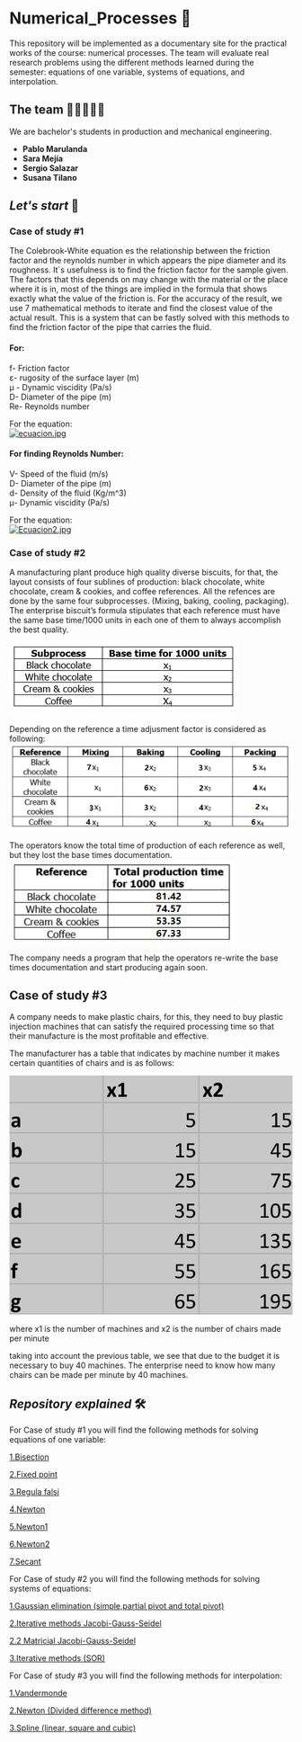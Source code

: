 # Numerical_Processes 🤖
This repository will be implemented as a documentary site for the practical works of the course: numerical processes. The team will evaluate real research problems using the different methods learned during the semester: equations of one variable, systems of equations, and interpolation. 

## The team 👩🏻‍💻👨‍💻

We are bachelor's students in production and mechanical engineering.

* **Pablo Marulanda** 
* **Sara Mejía** 
* **Sergio Salazar** 
* **Susana Tilano** 

## *Let's start* 🚀
### Case of study #1 
The Colebrook-White equation es the relationship between the friction factor and the reynolds number in which appears the pipe diameter and its roughness. It`s usefulness is to find the friction factor for the sample given. The factors that this depends on may change with the material or the place where it is in, most of the things are implied in the formula that shows exactly what the value of the friction is. For the accuracy of the result, we use 7 mathematical methods to iterate and find the closest value of the actual result. This is a system that can be fastly solved with this methods to find the friction factor of the pipe that carries the fluid. 

#### For:
f- Friction factor \
ε- rugosity of the surface layer (m)\
μ - Dynamic viscidity (Pa/s) \
D- Diameter of the pipe (m)\
Re- Reynolds number 

For the equation:\
[![ecuacion.jpg](https://i.postimg.cc/C5W73ypg/ecuacion.jpg)](https://postimg.cc/kRvWSp51)

#### For finding Reynolds Number:
V- Speed of the fluid (m/s)\
D- Diameter of the pipe (m)\
d- Density of the fluid (Kg/m^3) \
μ- Dynamic viscidity (Pa/s)

For the equation:\
[![Ecuacion2.jpg](https://i.postimg.cc/sgfmb4t1/Ecuacion2.jpg)](https://postimg.cc/rKb5rxyL)




### Case of study #2
A manufacturing plant produce high quality diverse biscuits, for that, the layout consists of four sublines of production: black chocolate, white chocolate, cream & cookies, and coffee references.
All the refences are done by the same four subprocesses. (Mixing, baking, cooling, packaging). The enterprise biscuit’s formula stipulates that each reference must have the same base time/1000 units in each one of them to always accomplish the best quality.

![Image text](https://github.com/Stilanof/Numerical_Processes/blob/main/study_case2/img/subprocesses.png)

Depending on the reference a time adjusment factor is considered as following:![Image text](https://github.com/Stilanof/Numerical_Processes/blob/main/study_case2/img/adjustment%20factor%201.png)


The operators know the total time of production of each reference as well, but they lost the base times documentation.
![Image text](https://github.com/Stilanof/Numerical_Processes/blob/main/study_case2/img/total%20production%20times%201.png)



The company needs a program that help the operators re-write the base times documentation and start producing again soon.

## Case of study #3

A company needs to make plastic chairs, for this, they need to buy plastic injection machines that can satisfy the required processing time so that their manufacture is the most profitable and effective.

The manufacturer has a table that indicates by machine number it makes certain quantities of chairs and is as follows:

![](Screenshot_2022-05-19-20-19-20-123_com.microsoft.office.excel.jpg)

where x1 is the number of machines and x2 is the number of chairs made per minute

taking into account the previous table, we see that due to the budget it is necessary to buy 40 machines. The enterprise need to know how many chairs can be made per minute by 40 machines.


## *Repository explained* 🛠️

For Case of study #1 you will find the following methods for solving equations of one variable:

[1.Bisection](https://github.com/Stilanof/Numerical_Processes/blob/58017f2d3057bfe747b59035cb9969acdd0c108c/Codigos/Biseccion.m)

[2.Fixed point](https://github.com/Stilanof/Numerical_Processes/blob/1dc7c505c04a33a0b116df171c9ad64c2b41d914/Codigos/pf.m)

[3.Regula falsi](https://github.com/Stilanof/Numerical_Processes/blob/1dc7c505c04a33a0b116df171c9ad64c2b41d914/Codigos/ReglaFalsa.m)

[4.Newton](https://github.com/Stilanof/Numerical_Processes/blob/1dc7c505c04a33a0b116df171c9ad64c2b41d914/Codigos/newton.m)

[5.Newton1](https://github.com/Stilanof/Numerical_Processes/blob/1dc7c505c04a33a0b116df171c9ad64c2b41d914/Codigos/newton1.m)

[6.Newton2](https://github.com/Stilanof/Numerical_Processes/blob/1dc7c505c04a33a0b116df171c9ad64c2b41d914/Codigos/newton2.m)

[7.Secant](https://github.com/Stilanof/Numerical_Processes/blob/1dc7c505c04a33a0b116df171c9ad64c2b41d914/Codigos/secante2.m)

For Case of study #2 you will find the following methods for solving systems of equations:

[1.Gaussian elimination (simple,partial pivot and total pivot)](https://github.com/Stilanof/Numerical_Processes/blob/main/study_case2/Gaussian%20elimination.m)

[2.Iterative methods Jacobi-Gauss-Seidel](https://github.com/Stilanof/Numerical_Processes/blob/main/study_case2/Iterative_methods_Jacobi_Gauss_Seidel.m)

[2.2 Matricial Jacobi-Gauss-Seidel](https://github.com/Stilanof/Numerical_Processes/blob/main/study_case2/Matricial_JacobiSeid.m)

[3.Iterative methods (SOR)](https://github.com/Stilanof/Numerical_Processes/blob/main/study_case2/SOR.m)


For Case of study #3 you will find the following methods for interpolation:

[1.Vandermonde](https://github.com/Stilanof/Numerical_Processes/blob/main/study_case3/1.%20Vandermonde.m)

[2.Newton (Divided difference method)](https://github.com/Stilanof/Numerical_Processes/blob/main/study_case3/2.%20Newton.m)

[3.Spline (linear, square and cubic)](https://github.com/Stilanof/Numerical_Processes/blob/main/study_case3/3.%20Spline.m)
